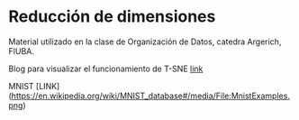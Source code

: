 # Reducción de dimensiones

Material utilizado en la clase de Organización de Datos, catedra Argerich, FIUBA.

Blog para visualizar el funcionamiento de T-SNE [link](https://colah.github.io/posts/2014-10-Visualizing-MNIST/)

MNIST [LINK] (https://en.wikipedia.org/wiki/MNIST_database#/media/File:MnistExamples.png)
